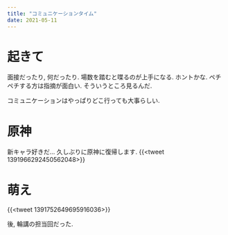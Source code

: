```yaml
---
title: "コミュニケーションタイム"
date: 2021-05-11
---
```


# 起きて
面接だったり, 何だったり. 場数を踏むと喋るのが上手になる. ホントかな. ペチペチする方は指摘が面白い. そういうところ見るんだ.

コミュニケーションはやっぱりどこ行っても大事らしい.

# 原神
新キャラ好きだ... 久しぶりに原神に復帰します.
{{<tweet 1391966292450562048>}}

# 萌え
{{<tweet 1391752649695916036>}}

後, 輪講の担当回だった.